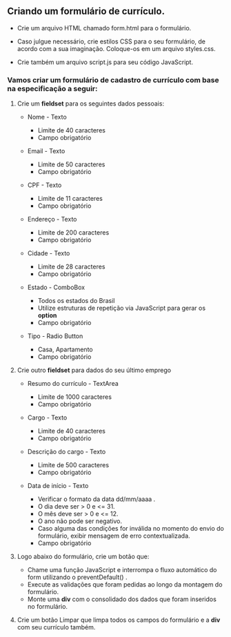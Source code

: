 ## Criando um formulário de currículo.

 - Crie um arquivo HTML chamado form.html para o formulário.

 - Caso julgue necessário, crie estilos CSS para o seu formulário, de acordo com a sua imaginação. Coloque-os em um arquivo styles.css.

 - Crie também um arquivo script.js para seu código JavaScript.

### Vamos criar um formulário de cadastro de currículo com base na especificação a seguir:

1. Crie um **fieldset** para os seguintes dados pessoais:
    - Nome - Texto
      - Limite de 40 caracteres
      - Campo obrigatório

    - Email - Texto
      - Limite de 50 caracteres
      - Campo obrigatório
  
    - CPF - Texto
      - Limite de 11 caracteres
      - Campo obrigatório
  
    - Endereço - Texto
      - Limite de 200 caracteres
      - Campo obrigatório

    - Cidade - Texto
      - Limite de 28 caracteres
      - Campo obrigatório

    - Estado - ComboBox
      - Todos os estados do Brasil
      - Utilize estruturas de repetição via JavaScript para gerar os **option**
      - Campo obrigatório
    
    - Tipo - Radio Button
      - Casa, Apartamento
      - Campo obrigatório

2. Crie outro **fieldset** para dados do seu último emprego
    - Resumo do currículo - TextArea
      - Limite de 1000 caracteres
      - Campo obrigatório

    - Cargo - Texto
      - Limite de 40 caracteres
      - Campo obrigatório

    - Descrição do cargo - Texto
      - Limite de 500 caracteres
      - Campo obrigatório

    - Data de início - Texto
      - Verificar o formato da data dd/mm/aaaa .
      - O dia deve ser > 0 e <= 31.
      - O mês deve ser > 0 e <= 12.
      - O ano não pode ser negativo.
      - Caso alguma das condições for inválida no momento do envio do formulário, exibir mensagem de erro contextualizada.
      - Campo obrigatório

3. Logo abaixo do formulário, crie um botão que:
    - Chame uma função JavaScript e interrompa o fluxo automático do form utilizando o preventDefault() .
    - Execute as validações que foram pedidas ao longo da montagem do formulário.
    - Monte uma **div** com o consolidado dos dados que foram inseridos no formulário.

4. Crie um botão Limpar que limpa todos os campos do formulário e a **div** com seu currículo também.